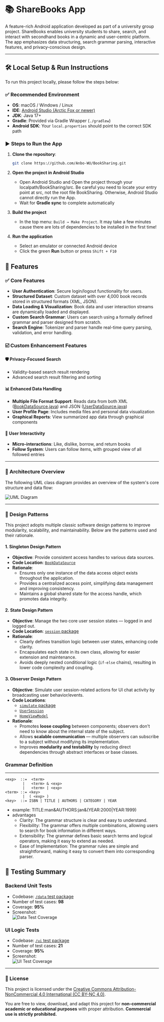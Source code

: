 # 📚 ShareBooks App

A feature-rich Android application developed as part of a university group project. ShareBooks enables university students to share, search, and interact with secondhand books in a dynamic and user-centric platform. The app emphasizes data structuring, search grammar parsing, interactive features, and privacy-conscious design.

---

## 🛠️ Local Setup & Run Instructions

To run this project locally, please follow the steps below:

### ✅ Recommended Environment

- **OS**: macOS / Windows / Linux
- **IDE**: [Android Studio (Arctic Fox or newer)](https://developer.android.com/studio)
- **JDK**: Java 17+
- **Gradle**: Provided via Gradle Wrapper (`./gradlew`)
- **Android SDK**: Your `local.properties` should point to the correct SDK path

### ▶️ Steps to Run the App

1. **Clone the repository**:
   ```bash
   git clone https://github.com/Anbo-WU/BookSharing.git
   ```
2. **Open the project in Android Studio**

   - Open Android Studio and Open the project through your localpath/BookSharing/src. Be careful you need to locate your entry point at src, not the root file BookSharing. Otherwise, Android Studio cannot directly run the App. 
   - Wait for **Gradle sync** to complete automatically

3. **Build the project**

   - In the top menu: `Build → Make Project`. It may take a few minutes cause there are lots of dependencies to be installed in the first time!

4. **Run the application**

   - Select an emulator or connected Android device  
   - Click the green **Run** button or press `Shift + F10`
## 🚀 Features

### ✅ Core Features
- **User Authentication**: Secure login/logout functionality for users.
- **Structured Dataset**: Custom dataset with over 4,000 book records stored in structured formats (XML, JSON).
- **Data Loading & Visualization**: Book data and user interaction streams are dynamically loaded and displayed.
- **Custom Search Grammar**: Users can search using a formally defined grammar and parser designed from scratch.
- **Search Engine**: Tokenizer and parser handle real-time query parsing, validation, and error handling.

### ☑️ Custom Enhancement Features
#### 🛡 Privacy-Focused Search
- Validity-based search result rendering
- Advanced search result filtering and sorting

#### 📊 Enhanced Data Handling
- **Multiple File Format Support**: Reads data from both XML ([BookDataSource.java](/src/app/src/main/java/anu/g35/sharebooks/data/datasource/BookDataSource.java)) and JSON ([UserDataSource.java](/src/app/src/main/java/anu/g35/sharebooks/data/datasource/UserDataSource.java))
- **User Profile Page**: Includes media files and personal data visualization
- **Graphical Reports**: View summarized app data through graphical components

#### 🤝 User Interactivity
- **Micro-interactions**: Like, dislike, borrow, and return books
- **Follow System**: Users can follow items, with grouped view of all followed entries

---
### 🧱 Architecture Overview

The following UML class diagram provides an overview of the system's core structure and data flow:

![UML Diagram](items/media/uml/Borrow_book_user_case.png)

---
### 🧩 Design Patterns

This project adopts multiple classic software design patterns to improve modularity, scalability, and maintainability. Below are the patterns used and their rationale.



#### 1. **Singleton Design Pattern**
- **Objective**: Provide consistent access handles to various data sources.
- **Code Location**: [`BookDataSource`](/src/app/src/main/java/anu/g35/sharebooks/data/datasource/BookDataSource.java)
- **Rationale**:
  - Ensures only one instance of the data access object exists throughout the application.
  - Provides a centralized access point, simplifying data management and improving consistency.
  - Maintains a global shared state for the access handle, which promotes data integrity.


#### 2. **State Design Pattern**
- **Objective**: Manage the two core user session states — logged in and logged out.
- **Code Location**: [`session` package](/src/app/src/main/java/anu/g35/sharebooks/data/session)
- **Rationale**:
  - Clearly defines transition logic between user states, enhancing code clarity.
  - Encapsulates each state in its own class, allowing for easier extension and maintenance.
  - Avoids deeply nested conditional logic (`if-else` chains), resulting in lower code complexity and coupling.


#### 3. **Observer Design Pattern**
- **Objective**: Simulate user session-related actions for UI chat activity by broadcasting user behavior/events.
- **Code Locations**:  
  - [`simulate` package](/src/app/src/main/java/anu/g35/sharebooks/data/simulate)  
  - [`UserSession`](/src/app/src/main/java/anu/g35/sharebooks/data/session/UserSession.java)  
  - [`HomeViewModel`](/src/app/src/main/java/anu/g35/sharebooks/ui/home/HomeViewModel.java)
- **Rationale**:
  - Promotes **loose coupling** between components; observers don't need to know about the internal state of the subject.
  - Allows **scalable communication** — multiple observers can subscribe to a subject without modifying its implementation.
  - Improves **modularity and testability** by reducing direct dependencies through abstract interfaces or base classes.


### Grammar Definition
---
```text
<exp>  ::=  <term>
        |   <term> & <exp>
        |   <term> | <exp>
<term> ::= <key>
        |  ( <exp> )
<key>  ::= ISBN | TITLE | AUTHORS | CATEGORY | YEAR
```

* example:
  TITLE:man&AUTHORS:jan&(YEAR:2000|YEAR:1999)
* advantages
    * Clarity: The grammar structure is clear and easy to understand.
    * Flexibility: The grammar offers multiple combinations, allowing users to search for book information in different ways.
    * Extensibility: The grammar defines basic search terms and logical operators, making it easy to extend as needed.
    * Ease of Implementation: The grammar rules are simple and straightforward, making it easy to convert them into corresponding parser.


## 🧪 Testing Summary
### Backend Unit Tests
- Codebase: [`/data` test package](/src/app/src/test/java/anu/g35/sharebooks/data)
- Number of test cases: **98**
- Coverage: **95%**
- Screenshot:  
  ![Data Test Coverage](items/media/test/data.png)

### UI Logic Tests
- Codebase: [`/ui` test package](/src/app/src/test/java/anu/g35/sharebooks/ui)
- Number of test cases: **21**
- Coverage: **95%**
- Screenshot:  
  ![UI Test Coverage](items/media/test/ui.png)


---

### 📄 License

This project is licensed under the [Creative Commons Attribution-NonCommercial 4.0 International (CC BY-NC 4.0)](https://creativecommons.org/licenses/by-nc/4.0/).

You are free to view, download, and adapt this project for **non-commercial academic or educational purposes** with proper attribution. **Commercial use is strictly prohibited.**
